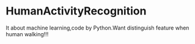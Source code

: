 # HumanActivityRecognition
It about machine learning,code by Python.Want distinguish feature when human walking!!!
